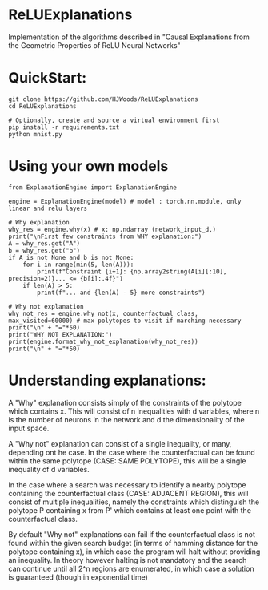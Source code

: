 # ReLUExplanations
Implementation of the algorithms described in "Causal Explanations from the Geometric Properties of ReLU Neural Networks"

# QuickStart:
```
git clone https://github.com/HJWoods/ReLUExplanations
cd ReLUExplanations

# Optionally, create and source a virtual environment first
pip install -r requirements.txt
python mnist.py
```

# Using your own models
```
from ExplanationEngine import ExplanationEngine

engine = ExplanationEngine(model) # model : torch.nn.module, only linear and relu layers

# Why explanation
why_res = engine.why(x) # x: np.ndarray (network_input_d,)
print("\nFirst few constraints from WHY explanation:")
A = why_res.get("A")
b = why_res.get("b")
if A is not None and b is not None:
    for i in range(min(5, len(A))):
        print(f"Constraint {i+1}: {np.array2string(A[i][:10], precision=2)}... <= {b[i]:.4f}")
    if len(A) > 5:
        print(f"... and {len(A) - 5} more constraints")

# Why not explanation
why_not_res = engine.why_not(x, counterfactual_class, max_visited=60000) # max polytopes to visit if marching necessary
print("\n" + "="*50)
print("WHY NOT EXPLANATION:")
print(engine.format_why_not_explanation(why_not_res))
print("\n" + "="*50)
```

# Understanding explanations:
A "Why" explanation consists simply of the constraints of the polytope which contains x.
This will consist of n inequalities with d variables, where n is the number of neurons in the network and d the dimensionality of
the input space.

A "Why not" explanation can consist of a single inequality, or many, depending ont he case.
In the case where the counterfactual can be found within the same polytope (CASE: SAME POLYTOPE), this will be a single
inequality of d variables.

In the case where a search was necessary to identify a nearby polytope containing the counterfactual class (CASE: ADJACENT REGION), this will consist of multiple inequalities, namely the constraints which distinguish the polytope P containing x from P' which contains at least one point with the counterfactual class.

By default "Why not" explanations can fail if the counterfactual class is not found within the given search budget (in terms of hamming distance for the polytope containing x), in which case the program will halt without providing an inequality. In theory however halting is not mandatory and the search can continue until all 2^n regions are enumerated, in which case a solution is guaranteed (though in exponential time)